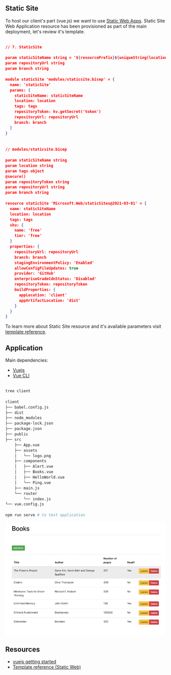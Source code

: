 ## Static Site

To host our client's part (vue.js) we want to use [Static Web Apps](https://azure.microsoft.com/en-us/services/app-service/static/#overview). Static Site Web Application resource has been provisioned as part of the main deployment, let's review it's template.

```json 

// 7. StaticSite

param staticSiteName string = '${resourcePrefix}${uniqueString(location)}swa'
param repositoryUrl string
param branch string

module staticSite 'modules/staticsite.bicep' = {
  name: 'staticSite'
  params: {
    staticSiteName: staticSiteName
    location: location
    tags: tags
    repositoryToken: kv.getSecret('token')
    repositoryUrl: repositoryUrl
    branch: branch
  }
}


// modules/staticsite.bicep

param staticSiteName string
param location string
param tags object
@secure()
param repositoryToken string
param repositoryUrl string
param branch string

resource staticSite 'Microsoft.Web/staticSites@2021-03-01' = {
  name: staticSiteName
  location: location
  tags: tags
  sku: {
    name: 'free'
    tier: 'free'
  }
  properties: {
    repositoryUrl: repositoryUrl
    branch: branch
    stagingEnvironmentPolicy: 'Enabled'
    allowConfigFileUpdates: true
    provider: 'GitHub'
    enterpriseGradeCdnStatus: 'Disabled'
    repositoryToken: repositoryToken
    buildProperties: {
      appLocation: 'client'
      appArtifactLocation: 'dist'
    }
  }
}

```

To learn more about Static Site resource and it's available parameters visit [template reference](https://docs.microsoft.com/en-us/azure/templates/microsoft.web/staticsites?tabs=bicep).

## Application

Main dependencies:

* [Vuejs](https://vuejs.org/) 
* [Vue CLI](https://cli.vuejs.org/)

```bash 

tree client

client
├── babel.config.js
├── dist
├── node_modules
├── package-lock.json
├── package.json
├── public
├── src
    ├── App.vue
    ├── assets
    │   └── logo.png
    ├── components
    │   ├── Alert.vue
    │   ├── Books.vue
    │   ├── HelloWorld.vue
    │   └── Ping.vue
    ├── main.js
    └── router
        └── index.js
└── vue.config.js

npm run serve # to test application

```

![vuejs](../.attachments/client-vuejs.png)

## Resources

* [vuejs getting started](https://v1.vuejs.org/guide/)
* [Template reference (Static Web)](https://docs.microsoft.com/en-us/azure/templates/microsoft.web/staticsites?tabs=bicep)